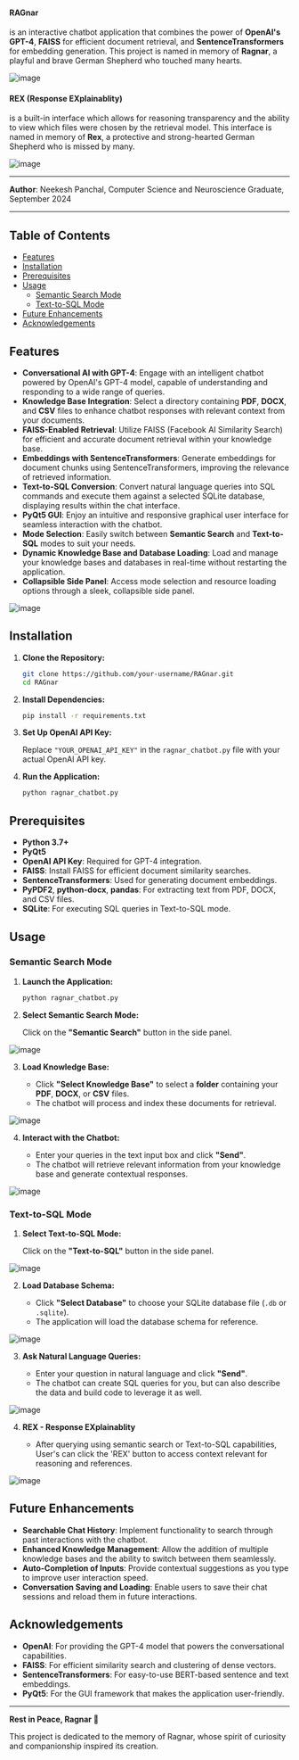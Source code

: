 #### RAGnar
is an interactive chatbot application that combines the power of **OpenAI's GPT-4**, **FAISS** for efficient document retrieval, and **SentenceTransformers** for embedding generation. This project is named in memory of **Ragnar**, a playful and brave German Shepherd who touched many hearts.

![image](https://github.com/user-attachments/assets/20756793-7d41-4e68-b6b4-bf7b646d01b7)

#### REX (Response EXplainablity)
is a built-in interface which allows for reasoning transparency and the ability to view which files were chosen by the retrieval model. This interface is named in memory of **Rex**, a protective and strong-hearted German Shepherd who is missed by many.

![image](https://github.com/user-attachments/assets/f78d845d-e975-4eb3-9f38-af3405c2164f)

---

**Author**: Neekesh Panchal, Computer Science and Neuroscience Graduate, September 2024

---

## Table of Contents

- [Features](#features)
- [Installation](#installation)
- [Prerequisites](#prerequisites)
- [Usage](#usage)
  - [Semantic Search Mode](#semantic-search-mode)
  - [Text-to-SQL Mode](#text-to-sql-mode)
- [Future Enhancements](#future-enhancements)
- [Acknowledgements](#acknowledgements)

## Features

- **Conversational AI with GPT-4**: Engage with an intelligent chatbot powered by OpenAI's GPT-4 model, capable of understanding and responding to a wide range of queries.
- **Knowledge Base Integration**: Select a directory containing **PDF**, **DOCX**, and **CSV** files to enhance chatbot responses with relevant context from your documents.
- **FAISS-Enabled Retrieval**: Utilize FAISS (Facebook AI Similarity Search) for efficient and accurate document retrieval within your knowledge base.
- **Embeddings with SentenceTransformers**: Generate embeddings for document chunks using SentenceTransformers, improving the relevance of retrieved information.
- **Text-to-SQL Conversion**: Convert natural language queries into SQL commands and execute them against a selected SQLite database, displaying results within the chat interface.
- **PyQt5 GUI**: Enjoy an intuitive and responsive graphical user interface for seamless interaction with the chatbot.
- **Mode Selection**: Easily switch between **Semantic Search** and **Text-to-SQL** modes to suit your needs.
- **Dynamic Knowledge Base and Database Loading**: Load and manage your knowledge bases and databases in real-time without restarting the application.
- **Collapsible Side Panel**: Access mode selection and resource loading options through a sleek, collapsible side panel.


![image](https://github.com/user-attachments/assets/4a7695c3-cac8-4cf6-9f04-32c7864d26fa)


## Installation

1. **Clone the Repository:**

    ```bash
    git clone https://github.com/your-username/RAGnar.git
    cd RAGnar
    ```

2. **Install Dependencies:**

    ```bash
    pip install -r requirements.txt
    ```

3. **Set Up OpenAI API Key:**

    Replace `"YOUR_OPENAI_API_KEY"` in the `ragnar_chatbot.py` file with your actual OpenAI API key.

4. **Run the Application:**

    ```bash
    python ragnar_chatbot.py
    ```

## Prerequisites

- **Python 3.7+**
- **PyQt5**
- **OpenAI API Key**: Required for GPT-4 integration.
- **FAISS**: Install FAISS for efficient document similarity searches.
- **SentenceTransformers**: Used for generating document embeddings.
- **PyPDF2**, **python-docx**, **pandas**: For extracting text from PDF, DOCX, and CSV files.
- **SQLite**: For executing SQL queries in Text-to-SQL mode.

## Usage

### Semantic Search Mode

1. **Launch the Application:**

   ```bash
   python ragnar_chatbot.py
   ```

2. **Select Semantic Search Mode:**

   Click on the **"Semantic Search"** button in the side panel.

![image](https://github.com/user-attachments/assets/c40e7c18-d464-4213-a1e2-836c330cf3ee)


3. **Load Knowledge Base:**

   - Click **"Select Knowledge Base"** to select a **folder** containing your **PDF**, **DOCX**, or **CSV** files.
   - The chatbot will process and index these documents for retrieval.

![image](https://github.com/user-attachments/assets/c9944aff-3a1a-43b7-9dfc-428479f679e2)


4. **Interact with the Chatbot:**

   - Enter your queries in the text input box and click **"Send"**.
   - The chatbot will retrieve relevant information from your knowledge base and generate contextual responses.

![image](https://github.com/user-attachments/assets/972ef6c8-2232-4a83-a085-df76e0a725d0)


### Text-to-SQL Mode

1. **Select Text-to-SQL Mode:**

   Click on the **"Text-to-SQL"** button in the side panel.

![image](https://github.com/user-attachments/assets/59d36bda-46a7-4348-9621-360bd0233575)


2. **Load Database Schema:**

   - Click **"Select Database"** to choose your SQLite database file (`.db` or `.sqlite`).
   - The application will load the database schema for reference.

![image](https://github.com/user-attachments/assets/7eacf36b-6da3-443f-89f0-5507be336fcf)


3. **Ask Natural Language Queries:**

   - Enter your question in natural language and click **"Send"**.
   - The chatbot can create SQL queries for you, but can also describe the data and build code to leverage it as well.

![image](https://github.com/user-attachments/assets/f287984b-ff89-4cf4-b265-36e93fa6c9e3)


4. **REX - Response EXplainablity**

   - After querying using semantic search or Text-to-SQL capabilities, User's can click the 'REX' button to access context relevant for reasoning and references.

![image](https://github.com/user-attachments/assets/8f948fd3-18cf-4255-b8ef-534903a87af5)


## Future Enhancements

- **Searchable Chat History**: Implement functionality to search through past interactions with the chatbot.
- **Enhanced Knowledge Management**: Allow the addition of multiple knowledge bases and the ability to switch between them seamlessly.
- **Auto-Completion of Inputs**: Provide contextual suggestions as you type to improve user interaction speed.
- **Conversation Saving and Loading**: Enable users to save their chat sessions and reload them in future interactions.

## Acknowledgements

- **OpenAI**: For providing the GPT-4 model that powers the conversational capabilities.
- **FAISS**: For efficient similarity search and clustering of dense vectors.
- **SentenceTransformers**: For easy-to-use BERT-based sentence and text embeddings.
- **PyQt5**: For the GUI framework that makes the application user-friendly.

---

**Rest in Peace, Ragnar 🐾**

This project is dedicated to the memory of Ragnar, whose spirit of curiosity and companionship inspired its creation.
